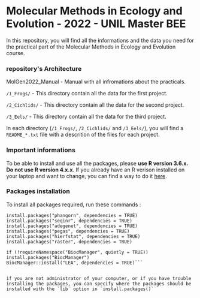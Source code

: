 # Molecular Methods in Ecology and Evolution - 2022 - UNIL Master BEE

In this repository, you will find all the informations and the data you need for the practical part of the Molecular Methods in Ecology and Evolution course. 


### repository's Architecture 

MolGen2022_Manual			- Manual with all infromations about the practicals. 

`/1_Frogs/`							- This directory contain all the data for the first project.

`/2_Cichlids/`					- This directory contain all the data for the second project.

`/3_Eels/`							- This directory contain all the data for the third project.

In each directory (`/1_Frogs/`, `/2_Cichlids/` and `/3_Eels/`), you will find a `README_*.txt` file with a descrition of the files for each project.

### Important informations

To be able to install and use all the packages, please **use R version 3.6.x. Do not use R version 4.x.x**.
If you already have an R verison installed on your laptop and want to change, you can find a way to do it [here](https://support.rstudio.com/hc/en-us/articles/200486138-Changing-R-versions-for-the-RStudio-Desktop-IDE).


### Packages installation

To install all packages required, run these commands :

```install.packages("ape", dependencies = TRUE)
install.packages("phangorn", dependencies = TRUE)
install.packages("seqinr", dependencies = TRUE)
install.packages("adegenet", dependencies = TRUE)
install.packages("pegas", dependencies = TRUE)
install.packages("hierfstat", dependencies = TRUE)
install.packages("raster", dependencies = TRUE)

if (!requireNamespace("BiocManager", quietly = TRUE))
install.packages("BiocManager")
BiocManager::install("LEA", dependencies = TRUE)```


if you are not administrator of your computer, or if you have trouble installing the packages, you can specify where the packages should be installed with the `lib` option in `install.packages()`
